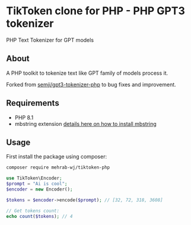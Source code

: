 # TikToken clone for PHP - PHP GPT3 tokenizer

PHP Text Tokenizer for GPT models

## About

A PHP toolkit to tokenize text like GPT family of models process it.

Forked from [semji/gpt3-tokenizer-php](https://github.com/semji/gpt3-tokenizer-php) to bug fixes and improvement.

## Requirements
* PHP 8.1
* mbstring extension [details here on how to install mbstring](https://www.php.net/manual/en/mbstring.installation.php)
## Usage

First install the package using composer:
```bash
composer require mehrab-wj/tiktoken-php
```

```php
use TikToken\Encoder;
$prompt = "Ai is cool";
$encoder = new Encoder();

$tokens = $encoder->encode($prompt); // [32, 72, 318, 3608]

// Get tokens count:
echo count($tokens); // 4
```
